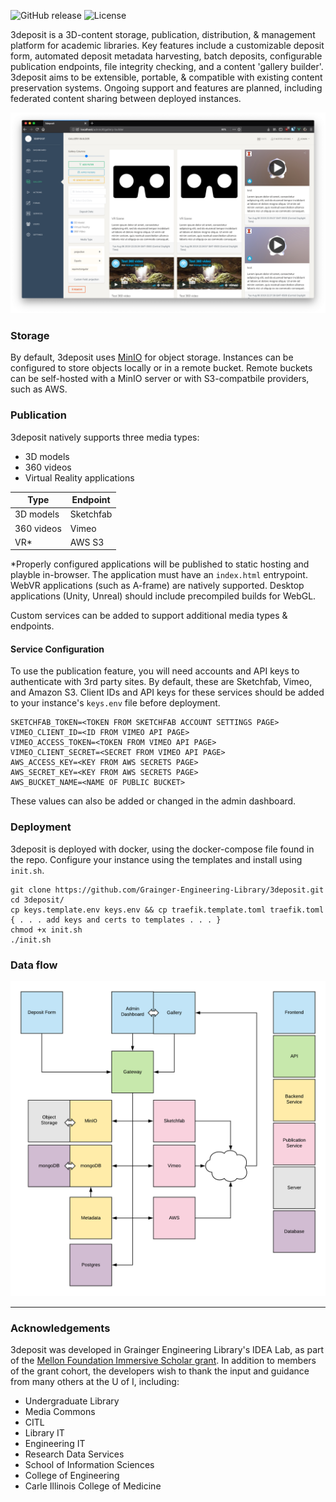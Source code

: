 ![GitHub release](https://img.shields.io/github/release-pre/Grainger-Engineering-Library/3deposit) ![License](https://img.shields.io/badge/license-NCSA-green)

3deposit is a 3D-content storage, publication, distribution, & management platform for academic libraries. Key features include a customizable deposit form, automated deposit metadata harvesting, batch deposits, configurable publication endpoints, file integrity checking, and a content 'gallery builder'. 3deposit aims to be extensible, portable, & compatible with existing content preservation systems. Ongoing support and features are planned, including federated content sharing between deployed instances. 

![gallery-builder](./docs/gallery-builder.png)

### Storage
By default, 3deposit uses [MinIO](https://github.com/minio/minio) for object storage. Instances can be configured to store objects locally or in a remote bucket. Remote buckets can be self-hosted with a MinIO server or with S3-compatbile providers, such as AWS. 

### Publication
3deposit natively supports three media types:
* 3D models 
* 360 videos
* Virtual Reality applications

Type          | Endpoint
------------- | -------------
3D models     | Sketchfab
360 videos    | Vimeo
VR*           | AWS S3

*Properly configured applications will be published to static hosting and playble in-browser. The application must have an `index.html` entrypoint. WebVR applications (such as A-frame) are natively supported. Desktop applications (Unity, Unreal) should include precompiled builds for WebGL. 

Custom services can be added to support additional media types & endpoints.

#### Service Configuration
To use the publication feature, you will need accounts and API keys to authenticate with 3rd party sites. By default, these are Sketchfab, Vimeo, and Amazon S3. Client IDs and API keys for these services should be added to your instance's ```keys.env``` file before deployment. 
```
SKETCHFAB_TOKEN=<TOKEN FROM SKETCHFAB ACCOUNT SETTINGS PAGE>
VIMEO_CLIENT_ID=<ID FROM VIMEO API PAGE>
VIMEO_ACCESS_TOKEN=<TOKEN FROM VIMEO API PAGE>
VIMEO_CLIENT_SECRET=<SECRET FROM VIMEO API PAGE>
AWS_ACCESS_KEY=<KEY FROM AWS SECRETS PAGE>
AWS_SECRET_KEY=<KEY FROM AWS SECRETS PAGE>
AWS_BUCKET_NAME=<NAME OF PUBLIC BUCKET>
```

These values can also be added or changed in the admin dashboard. 

### Deployment
3deposit is deployed with docker, using the docker-compose file found in the repo. Configure your instance using the templates and install using ```init.sh```.
```
git clone https://github.com/Grainger-Engineering-Library/3deposit.git
cd 3deposit/
cp keys.template.env keys.env && cp traefik.template.toml traefik.toml
{ . . . add keys and certs to templates . . . }
chmod +x init.sh
./init.sh
```

### Data flow
![3deposit](./docs/3deposit_UML.png)

_____

### Acknowledgements
3deposit was developed in Grainger Engineering Library's IDEA Lab, as part of the [Mellon Foundation Immersive Scholar grant](https://www.immersivescholar.org/). In addition to members of the grant cohort, the developers wish to thank the input and guidance from many others at the U of I, including:

* Undergraduate Library
* Media Commons
* CITL
* Library IT
* Engineering IT
* Research Data Services
* School of Information Sciences
* College of Engineering
* Carle Illinois College of Medicine
